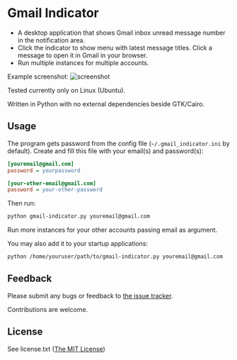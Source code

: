 # Gmail Indicator

* A desktop application that shows Gmail inbox unread message number in the notification area.
* Click the indicator to show menu with latest message titles. Click a message to open it in Gmail in your browser.
* Run multiple instances for multiple accounts.

Example screenshot:
![screenshot](http://s.fillest.ru/published/gmail-indicator.png)

Tested currently only on Linux (Ubuntu).

Written in Python with no external dependencies beside GTK/Cairo.


## Usage
The program gets password from the config file (`~/.gmail_indicator.ini` by default). Create and fill this file with your email(s) and password(s):
```ini
[youremail@gmail.com]
password = yourpassword

[your-other-email@gmail.com]
password = your-other-password
```

Then run:
```bash
python gmail-indicator.py youremail@gmail.com
```

Run more instances for your other accounts passing email as argument.

You may also add it to your startup applications:
```bash
python /home/youruser/path/to/gmail-indicator.py youremail@gmail.com
```


## Feedback
Please submit any bugs or feedback to [the issue tracker](https://github.com/fillest/gmail-indicator/issues).

Contributions are welcome.


## License
See license.txt ([The MIT License](http://www.opensource.org/licenses/mit-license.php))
